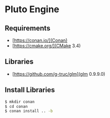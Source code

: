 # Pluto Engine
## Requirements
* [https://conan.io/](Conan)
* [https://cmake.org/](CMake 3.4)
## Libraries
* [https://github.com/g-truc/glm](glm 0.9.9.0)
## Install Libraries
```bash
$ mkdir conan
$ cd conan
$ conan install .. -b
```